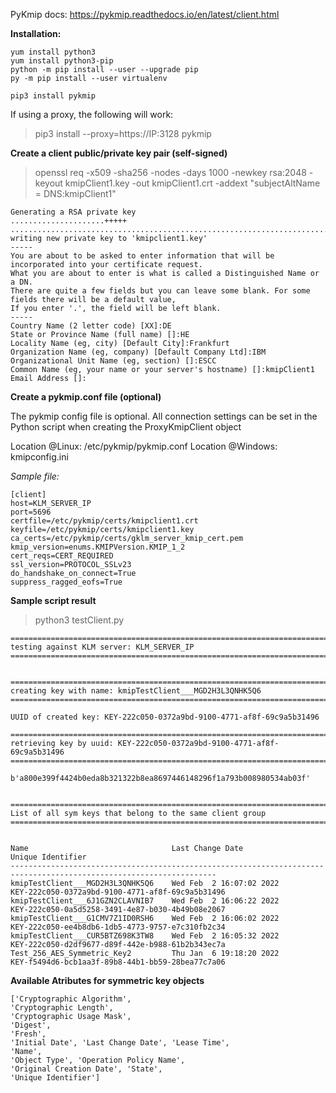 

PyKmip docs: https://pykmip.readthedocs.io/en/latest/client.html


**Installation:**

```
yum install python3
yum install python3-pip
python -m pip install --user --upgrade pip
py -m pip install --user virtualenv

pip3 install pykmip
```


If using a proxy, the following will work: 

> pip3 install --proxy=https://IP:3128 pykmip


**Create a client public/private key pair (self-signed)**

> openssl req -x509 -sha256 -nodes -days 1000 -newkey rsa:2048 -keyout kmipClient1.key -out kmipClient1.crt -addext "subjectAltName = DNS:kmipClient1"

```
Generating a RSA private key
.....................+++++
..............................................................................................................+++++
writing new private key to 'kmipclient1.key'
-----
You are about to be asked to enter information that will be incorporated into your certificate request.
What you are about to enter is what is called a Distinguished Name or a DN.
There are quite a few fields but you can leave some blank. For some fields there will be a default value,
If you enter '.', the field will be left blank.
-----
Country Name (2 letter code) [XX]:DE
State or Province Name (full name) []:HE
Locality Name (eg, city) [Default City]:Frankfurt
Organization Name (eg, company) [Default Company Ltd]:IBM
Organizational Unit Name (eg, section) []:ESCC
Common Name (eg, your name or your server's hostname) []:kmipClient1
Email Address []:
```

**Create a pykmip.conf file (optional)**

The pykmip config file is optional. All connection settings can be set in the Python script when creating the ProxyKmipClient object

Location @Linux: /etc/pykmip/pykmip.conf
Location @Windows: kmipconfig.ini

*Sample file:*
```
[client]
host=KLM_SERVER_IP
port=5696
certfile=/etc/pykmip/certs/kmipclient1.crt
keyfile=/etc/pykmip/certs/kmipclient1.key
ca_certs=/etc/pykmip/certs/gklm_server_kmip_cert.pem
kmip_version=enums.KMIPVersion.KMIP_1_2
cert_reqs=CERT_REQUIRED
ssl_version=PROTOCOL_SSLv23
do_handshake_on_connect=True
suppress_ragged_eofs=True
```


**Sample script result**
> python3 testClient.py

``` 
================================================================================
testing against KLM server: KLM_SERVER_IP
================================================================================


================================================================================
creating key with name: kmipTestClient___MGD2H3L3QNHK5Q6
================================================================================

UUID of created key: KEY-222c050-0372a9bd-9100-4771-af8f-69c9a5b31496

================================================================================
retrieving key by uuid: KEY-222c050-0372a9bd-9100-4771-af8f-69c9a5b31496
================================================================================

b'a800e399f4424b0eda8b321322b8ea8697446148296f1a793b008980534ab03f'


================================================================================
List of all sym keys that belong to the same client group
================================================================================


Name                                Last Change Date                Unique Identifier
--------------------------------------------------------------------------------------------------------------------
kmipTestClient___MGD2H3L3QNHK5Q6    Wed Feb  2 16:07:02 2022        KEY-222c050-0372a9bd-9100-4771-af8f-69c9a5b31496 
kmipTestClient___6J1GZN2CLAVNIB7    Wed Feb  2 16:06:22 2022        KEY-222c050-0a5d5258-3491-4e87-b030-4b49b08e2067 
kmipTestClient___G1CMV7Z1ID0RSH6    Wed Feb  2 16:06:02 2022        KEY-222c050-ee4b8db6-1db5-4773-9757-e7c310fb2c34 
kmipTestClient___CUR5BTZ698K3TW8    Wed Feb  2 16:05:32 2022        KEY-222c050-d2df9677-d89f-442e-b988-61b2b343ec7a 
Test_256_AES_Symmetric_Key2         Thu Jan  6 19:18:20 2022        KEY-f5494d6-bcb1aa3f-89b8-44b1-bb59-28bea77c7a06 
```


**Available Atributes for symmetric key objects**
```
['Cryptographic Algorithm', 
'Cryptographic Length', 
'Cryptographic Usage Mask', 
'Digest', 
'Fresh', 
'Initial Date', 'Last Change Date', 'Lease Time', 
'Name', 
'Object Type', 'Operation Policy Name', 
'Original Creation Date', 'State', 
'Unique Identifier']
```
